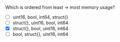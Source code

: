 Which is ordered from least -> most memory usage?

- [ ] uint16, bool, int64, struct{}
- [ ] struct{}, uint16, bool, int64
- [x] struct{}, bool, uint16, int64
- [ ] bool, struct{}, uint16, int64